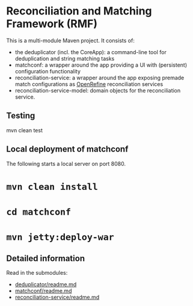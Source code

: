 # Reconciliation and Matching Framework (RMF)

This is a multi-module Maven project.  It consists of:

* the deduplicator (incl. the CoreApp): a command-line tool for deduplication
  and string matching tasks
* matchconf: a wrapper around the app providing a UI with (persistent)
  configuration functionality
* reconciliation-service: a wrapper around the app exposing premade match
  configurations as [OpenRefine](http://www.openrefine.org/) reconciliation
  services
* reconciliation-service-model: domain objects for the reconciliation service.

## Testing
mvn clean test

## Local deployment of matchconf
The following starts a local server on port 8080.

# `mvn clean install`
# `cd matchconf`
# `mvn jetty:deploy-war`

## Detailed information
Read in the submodules:

* [deduplicator/readme.md](deduplicator/readme.md)
* [matchconf/readme.md](matchconf/readme.md)
* [reconciliation-service/readme.md](reconciliation-service/readme.md)
